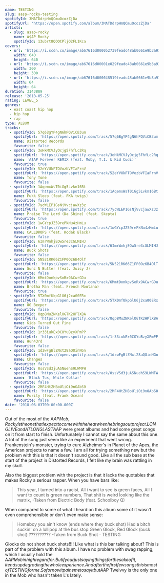 ```yaml
---
name: TESTING
slug: aasp-rocky-testing
spotifyId: 3MATDdrpHmQCmuOcozZjDa
spotifyUrl: 'https://open.spotify.com/album/3MATDdrpHmQCmuOcozZjDa'
artists:
  - slug: asap-rocky
    name: A$AP Rocky
    spotifyId: 13ubrt8QOOCPljQ2FL1Kca
covers:
  - url: 'https://i.scdn.co/image/ab67616d0000b2739feadc48ab0661e9b3a9170b'
    width: 640
    height: 640
  - url: 'https://i.scdn.co/image/ab67616d00001e029feadc48ab0661e9b3a9170b'
    width: 300
    height: 300
  - url: 'https://i.scdn.co/image/ab67616d000048519feadc48ab0661e9b3a9170b'
    width: 64
    height: 64
duration: 3143889
release: '2018-05-25'
rating: LEVEL_5
genres:
  - east coast hip hop
  - hip hop
  - rap
type: ALBUM
tracks:
  - spotifyId: 57q6BgYP4gN6hPQViCB3um
    spotifyUrl: 'https://open.spotify.com/track/57q6BgYP4gN6hPQViCB3um'
    name: Distorted Records
    favourite: false
  - spotifyId: 3oHkMCVJyOcjg5FhfLc2Rq
    spotifyUrl: 'https://open.spotify.com/track/3oHkMCVJyOcjg5FhfLc2Rq'
    name: 'A$AP Forever REMIX (feat. Moby, T.I. & Kid Cudi)'
    favourite: true
  - spotifyId: 52eYVUkFTOVozbVFIaFrnV
    spotifyUrl: 'https://open.spotify.com/track/52eYVUkFTOVozbVFIaFrnV'
    name: Tony Tone
    favourite: false
  - spotifyId: 1AqemxWsT0iGg5Lvkm16Bt
    spotifyUrl: 'https://open.spotify.com/track/1AqemxWsT0iGg5Lvkm16Bt'
    name: Fukk Sleep (feat. FKA twigs)
    favourite: false
  - spotifyId: 7ycWLEP1GsNjVvcjawXz3z
    spotifyUrl: 'https://open.spotify.com/track/7ycWLEP1GsNjVvcjawXz3z'
    name: Praise The Lord (Da Shine) (feat. Skepta)
    favourite: true
  - spotifyId: 1wGYcpJZ59rePkNu4zHmLu
    spotifyUrl: 'https://open.spotify.com/track/1wGYcpJZ59rePkNu4zHmLu'
    name: CALLDROPS (feat. Kodak Black)
    favourite: false
  - spotifyId: 6ImrWnhjEOw5re3cGLMIHJ
    spotifyUrl: 'https://open.spotify.com/track/6ImrWnhjEOw5re3cGLMIHJ'
    name: Buck Shots
    favourite: false
  - spotifyId: 5N521RK66Z1FP0Oz6B4OlT
    spotifyUrl: 'https://open.spotify.com/track/5N521RK66Z1FP0Oz6B4OlT'
    name: Gunz N Butter (feat. Juicy J)
    favourite: false
  - spotifyId: 6MmtDonkpvSoRx9ACwrGDu
    spotifyUrl: 'https://open.spotify.com/track/6MmtDonkpvSoRx9ACwrGDu'
    name: Brotha Man (feat. French Montana)
    favourite: true
  - spotifyId: 5TX0mfUkpGlU6j2xa00ERx
    spotifyUrl: 'https://open.spotify.com/track/5TX0mfUkpGlU6j2xa00ERx'
    name: OG Beeper
    favourite: false
  - spotifyId: 0qp8MuZNKelOGTK2HPlXBA
    spotifyUrl: 'https://open.spotify.com/track/0qp8MuZNKelOGTK2HPlXBA'
    name: Kids Turned Out Fine
    favourite: false
  - spotifyId: 1r33iukEx0COYuBzyXPmPP
    spotifyUrl: 'https://open.spotify.com/track/1r33iukEx0COYuBzyXPmPP'
    name: Hun43rd
    favourite: false
  - spotifyId: 1dzwFgBlZNxt28aQOinNGn
    spotifyUrl: 'https://open.spotify.com/track/1dzwFgBlZNxt28aQOinNGn'
    name: Changes
    favourite: false
  - spotifyId: 0ssVSd3juASNuehS9LWMFW
    spotifyUrl: 'https://open.spotify.com/track/0ssVSd3juASNuehS9LWMFW'
    name: 'Black Tux, White Collar'
    favourite: false
  - spotifyId: 2MF4HtZHBoUliOi9nOAbS0
    spotifyUrl: 'https://open.spotify.com/track/2MF4HtZHBoUliOi9nOAbS0'
    name: Purity (feat. Frank Ocean)
    favourite: false
date: '2018-06-03T00:00:00.000Z'
---
```

Out of the most of the A$AP Mob, Rocky is the one that I expect to come with the heat when
he brings out project. LONG LIVE and AT LONG LAST A$AP were great albums and had some great
songs on it from start to finish. Unfortunately I cannot say the same about this one. A lot
of the song just seem like an experiment that went wrong. Frankenstein's monster, trying to
cure Alzheimer's in Planet of the Apes, the American projects to name a few. I am all for
trying something new but the problem with this is that it doesn't sound good. Like all the
sub base at the start of the project in Distorted Records, I felt like my brain was rattling
in my skull.

Also the biggest problem with the project is that it lacks the quotables that makes Rocky
a serious rapper. When you have bars like:

> This year, I turned into a racist,
> All i want to see is green faces,
> All I want to count is green numbers,
> That shit is weird looking like the matrix,
-Taken from Electric Body (feat. Schoolboy Q)

When compared to some of what I heard on this album some of it wasn't even comprehensible
or don't even make sense:

> Homeboy you ain't know (ends where they buck shot)
> Had a bitch suckin' on a lollipop at the bus stop
> Green Glock, Red Glock (buck shot) ??????????
-Taken from Buck Shot - TESTING

Glocks do not shoot buck shots!!!! Like what is this bar talking about? This is part of the
problem with this album. I have no problem with swag rapping, which I usually hold the A$AP
Mob in high regard for. But if your just saying things for the sake of it, it ends up degrading
the whole experience. And after the first few songs this is most of TESTING for me. So for now
it pains me to say it but A$AP Twelvvy is the only one in the Mob who hasn't taken L's lately.

